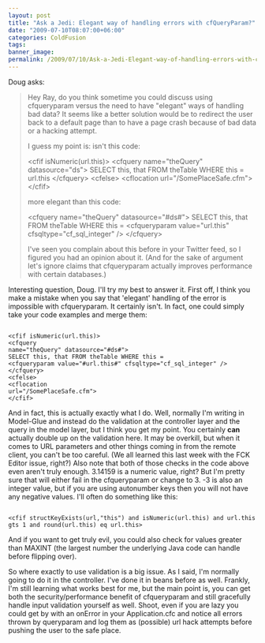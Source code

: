 ```yaml
---
layout: post
title: "Ask a Jedi: Elegant way of handling errors with cfQueryParam?"
date: "2009-07-10T08:07:00+06:00"
categories: ColdFusion 
tags: 
banner_image: 
permalink: /2009/07/10/Ask-a-Jedi-Elegant-way-of-handling-errors-with-cfQueryParam
---
```


Doug asks:

<blockquote>
<p>
Hey Ray, do you think sometime you could discuss using cfqueryparam versus the need to have "elegant" ways of handling bad data?  It seems like a better solution would be to redirect the user back to a default page than to have a page crash because of bad data or a hacking attempt.
</p>
<p>
I guess my point is: isn't this code:
<p>
&lt;cfif isNumeric(url.this)&gt;
&lt;cfquery name="theQuery" datasource="ds"&gt;
SELECT this,
that FROM theTable WHERE this = url.this
&lt;/cfquery&gt;
&lt;cfelse&gt;
&lt;cflocation url="/SomePlaceSafe.cfm"&gt;
&lt;/cfif&gt;
</p>
<p>
more elegant than this code:
</p>
&lt;cfquery name="theQuery" datasource="#ds#"&gt;
SELECT this, that FROM theTable WHERE this =
&lt;cfqueryparam value="url.this" cfsqltype="cf_sql_integer" /&gt;
&lt;/cfquery&gt;
</p>
<p>
I've seen you complain about this before in your Twitter feed, so I figured you had an opinion about it.  (And for the sake of argument let's ignore claims that cfqueryparam actually improves performance with certain databases.)
</p>
</blockquote>

Interesting question, Doug. I'll try my best to answer it. First off, I think you make a mistake when you say that 'elegant' handling of the error is impossible with cfqueryparam. It certainly isn't. In fact, one could simply take your code examples and merge them:
<!--more-->
<code>
&lt;cfif isNumeric(url.this)&gt;
&lt;cfquery
name="theQuery" datasource="#ds#"&gt;
SELECT this, that FROM theTable WHERE this =
&lt;cfqueryparam value="#url.this#" cfsqltype="cf_sql_integer" /&gt;
&lt;/cfquery&gt;
&lt;cfelse&gt;
&lt;cflocation
url="/SomePlaceSafe.cfm"&gt;
&lt;/cfif&gt;
</code>

And in fact, this is actually exactly what I do. Well, normally I'm writing in Model-Glue and instead do the validation at the controller layer and the query in the model layer, but I think you get my point. You certainly <b>can</b> actually double up on the validation here. It may be overkill, but when it comes to URL parameters and other things coming in from the remote client, you can't be too careful. (We all learned this last week with the FCK Editor issue, right?) Also note that both of those checks in the code above even aren't truly enough. 3.14159 is a numeric value, right? But I'm pretty sure that will either fail in the cfqueryparam or change to 3. -3 is also an integer value, but if you are using autonumber keys then you will not have any negative values. I'll often do something like this:

<code>
&lt;cfif structKeyExists(url,"this") and isNumeric(url.this) and url.this gts 1 and round(url.this) eq url.this&gt;
</code>

And if you want to get truly evil, you could also check for values greater than MAXINT (the largest number the underlying Java code can handle before flipping over).

So where exactly to use validation is a big issue. As I said, I'm normally going to do it in the controller. I've done it in beans before as well. Frankly, I'm still learning what works best for me, but the main point is, you can get both the security/performance benefit of cfqueryparam and still gracefully handle input validation yourself as well. Shoot, even if you are lazy you could get by with an onError in your Application.cfc and notice all errors thrown by queryparam and log them as (possible) url hack attempts before pushing the user to the safe place.